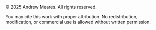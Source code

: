 © 2025 Andrew Meares. All rights reserved.

You may cite this work with proper attribution. No redistribution, modification, or commercial use is allowed without written permission.
